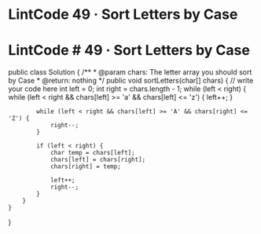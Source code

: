 # LintCode 49 · Sort Letters by Case

# LintCode **# 49 · Sort Letters by Case**

public class Solution {
    /**
     * @param chars: The letter array you should sort by Case
     * @return: nothing
     */
    public void sortLetters(char[] chars) {
        // write your code here
        int left = 0;
        int right = chars.length - 1;
        while (left < right) {
            while (left < right && chars[left] >= 'a' && chars[left] <= 'z') {
                left++;
            }

            while (left < right && chars[left] >= 'A' && chars[right] <= 'Z') {
                right--;
            }

            if (left < right) {
                char temp = chars[left];
                chars[left] = chars[right];
                chars[right] = temp;

                left++;
                right--;
            }
        }
    }
}

